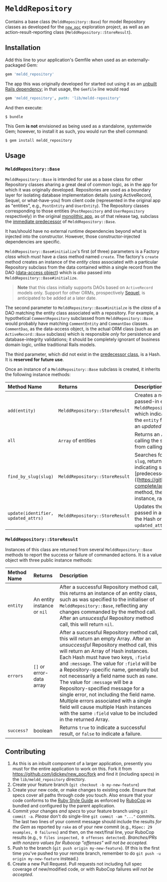 # `MelddRepository`

Contains a base class (`MelddRepository::Base`) for model Repository classes as developed for the [`new_poc`](https://github.com/jdickey/new_poc) exploration project, as well as an action-result-reporting class (`MelddRepository::StoreResult`).

## Installation

Add this line to your application's Gemfile when used as an externally-packaged Gem:

```ruby
gem 'meldd_repository'
```

The app this was originally developed for started out using it as an [unbuilt Rails dependency](http://pivotallabs.com/unbuilt-rails-dependencies-how-to-design-for-loosely-coupled-highly-cohesive-components-within-a-rails-application/); in that usage, the `Gemfile` line would read

```ruby
gem 'meldd_repository', path: 'lib/meldd-repository'
```

And then execute:

    $ bundle

This Gem **is not** envisioned as being used as a standalone, systemwide Gem; however, to install it as such, you would run the shell command:

    $ gem install meldd_repository

## Usage

### `MelddRepository::Base`

`MelddRepository::Base` is intended for use as a base class for other Repository classes aharing a great deal of common logic, as in the app for which it was originally developed. Repositories are used as a boundary layer for isolating database implementation details (using ActiveRecord, Sequel, or what-have-you) from client code (represented in the original app as "entities", e.g., `PostEntity` and `UserEntity`). The Repository classes corresponding to those entities (`PostRepository` and `UserRepository` respectively) in the original [monolithic app](https://github.com/jdickey/new_poc/tree/monolith-complete), as of that release tag, subclass the [immediate predecessor](https://github.com/jdickey/new_poc/blob/monolith-complete/app/repositories/repository_base.rb) of `MelddRepository::Base`.

It has/should have no external runtime dependencies beyond what is injected into the constructor. However, those constructor-injected dependencies are specific.

`MelddRepository::Base#initialize`'s first (of three) parameters is a Factory *class* which *must* have a class method named `create`. The factory's `create` method creates an instance of the *entity class* associated with a particular Repository subclass from the data contained within a single record from the DAO ([data-access object](http://en.wikipedia.org/wiki/Data_access_object)) which is *also* passed into `MelddRepository::Base#initialize`.

> **Note** that this class initially supports DAOs based on `ActiveRecord` models only. Support for other ORMs, prospectively [Sequel](http://sequel.jeremyevans.net/), is anticipated to be added at a later date.

The second parameter to `MelddRepository::Base#initialze` is the *class* of a DAO matching the entity class associated with a repository. For example, a hypothetical `CommentRepository` subclassed from `MelddRepository::Base` would probably have matching `CommentEntity` and `CommantDao` classes. `CommentDao`, as the data-access object, is the actual ORM class (such as an `ActiveRecord::Base` subclass) which is responsible *only* for persistence and database-integrity validations; it should be completely ignorant of business domain logic, unlike traditional Rails models.

The third parameter, which did not exist in the [predecessor class](https://github.com/jdickey/new_poc/blob/monolith-complete/app/repositories/repository_base.rb), is a Hash. It is **reserved for future use**.

Once an instance of a `MelddRepository::Base` subclass is created, it inherits the following instance methods:

| Method Name | Returns | Description |
|:----------- |:------- |:----------- |
| `add(entity)` | `MelddRepository::StoreResult` | Creates a new DAO record instance from the passed-in entity instance. Returns a new `MelddRepository::StoreResult` instance (see below) which indicates success or failure. Remember that the `entity` field within the result should be treated as an *updated* replacement for the original entity! |
| `all` | `Array` of entities | Returns an Array of entity instances created by calling the standard array method `#map` on the result from calling `#all` on the DAO class. |
| `find_by_slug(slug)` | `MelddRepository::StoreResult` | Searches for a DAO record identified by the specified `slug`, returning a `MelddRepository::StoreResult` indicating success or failure. Unlike the [predecessor]((https://github.com/jdickey/new_poc/blob/monolith-complete/app/repositories/repository_base.rb) class' method, the "success" result contains an entity instance, rather than a DAO record. (Oops.) |
| `update(identifier, updated_attrs)` | `MelddRepository::StoreResult` | Updates the DAO record identified by the slug passed in as `identifier` with attribute values from the Hash or Hash-like object passed in as `updated_attrs`. |

### `MelddRepository::StoreResult`

Instances of this class are returned from several `MelddRepository::Base` methods to report the success or failure of commanded actions. It is a value object with three public instance methods:

| Method Name | Returns | Description |
|:----------- |:------- |:----------- |
| `entity` | An entity instance or `nil` | After a successful Repository method call, this returns an instance of an entity class, such as was specified to the initialiser of `MelddRepository::Base`, reflecting any changes commanded by the method call. After an *unsucessful* Repository method call, this will return `nil`. |
| `errors` | `[]` or error-data array | After a successful Repository method call, this will return an empty Array. After an *unsuccessful* Repository method call, this will return an Array of Hash instances. Each Hash must have two keys, `:field` and `:message`. The value for `:field` will be a Repository-specific name, generally but not necessarily a field name such as `name`. The value for `:message` will be a Repository-specified message for a single error, not including the field name. Multiple errors associated with a single field will cause multiple Hash instances with the same `:field` value to be included in the returned Array. |
| `success?` | boolean | Returns `true` to indicate a successful result, or `false` to indicate a failure. |

## Contributing

1. As this is an inbuilt component of a larger application, presently you must for the entire application to work on this. Fork it from https://github.com/jdickey/new_poc/fork and find it (including specs) in the `lib/meldd_repository` directory.
1. Create your feature branch (`git checkout -b my-new-feature`)
1. Create your new code, or make changes to existing code. Ensure that specs cover all paths through code you touch. Also ensure that your code conforms to the [Ruby Style Guide](https://github.com/bbatsov/ruby-style-guide) as enforced by [RuboCop](https://github.com/bbatsov/rubocop) as bundled and configured by the parent application.
1. Commit your changes *and specs* to your feature branch using `git commit -a`. *Please* don't do single-line `git commit -am "..."` commits. The last two lines of your commit message should include the results *for the Gem* as reported by `rake` as of your new commit (e.g., `RSpec: 29 examples, 0 failures`) and then, on the next/final line, your RuboCop results (e.g., `9 files inspected, 0 offenses detected`). *Branches/PRs with nonzero values for Rubocop "offenses" will not be accepted.*
1. Push to the branch (`git push origin my-new-feature`). (If this is the first time you've pushed to your remote branch, remember to do `git push -u origin my-new-feature` instead.)
1. Create a new Pull Request. Pull requests not including full spec coverage of new/modified code, or with RuboCop failures *will not be accepted*.
